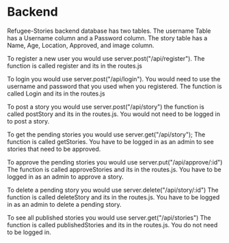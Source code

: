 # Backend


  Refugee-Stories backend database has two tables.  The username Table has a Username column and a Password column.  The story table has a Name, Age, Location, Approved, and image column.  

  To register a new user you would use server.post("/api/register").  The function is called register and its in the routes.js

  To login you would use server.post("/api/login").  You would need to use the username and password that you used when you registered.  The function is called Login and its in the routes.js

  To post a story you would use server.post("/api/story")  the function is called postStory and its in the routes.js.  You would not need to be logged in to post a story.

  To get the pending stories you would use server.get("/api/story"); The function is called getStories. You have to be logged in as an admin to see stories that need to be approved.

  To approve the pending stories you would use server.put("/api/approve/:id") The function is called approveStories and its in the routes.js. You have to be logged in as an admin to approve a story.

  To delete a pending story you would use server.delete("/api/story/:id") The function is called deleteStory and its in the routes.js. You have to be logged in as an admin to delete a pending story. 

  To see all published stories you would use server.get("/api/stories")  The function is called publishedStories and its in the routes.js.  You do not need to be logged in. 


